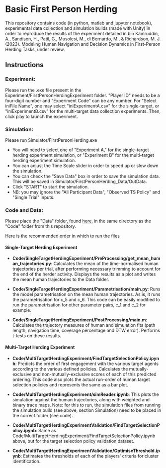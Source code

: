 # Basic First Person Herding
This repository contains code (in python, matlab and jupyter notebook), experimental data collection and simulation builds (made with Unity) in order to reproduce the results of the experiment detailed in bin Kamruddin, A., Sandison, H., Patil, G., Musolesi, M., di Bernardo, M., & Richardson, M. J. (2023). Modeling Human Navigation and Decision Dynamics in First-Person Herding Tasks, under review.

## Instructions


### Experiment: 
Please run the .exe file present in the Experiment/FirstPersonHerdingExperiment folder. "Player ID" needs to be a four-digit number and "Experiment Code" can be any number. For "Select iniFile Name", one may select "iniExperimentA.csv" for the single-target, or "iniExperimentB.csv" for the multi-target data collection experiments. Then, click play to launch the experiment.

### Simulation: 

Please run Simulator/FirstPersonHerding.exe

- You will need to select one of "Experiment A," for the single-target herding experiment simulation, or "Experiment B" for the multi-target herding experiment simulation.
- You can adjust the Time Scale slider in order to speed up or slow down the simulation.
- You can check the "Save Data" box in order to save the simulation data. This will be saved in Simulator/FirstPersonHerding_Data/OutData.
- Click "START" to start the simulation.
- NB: you may ignore the "All Participant Data", "Observed TS Policy" and "Single Trial" inputs.

### Code and Data: 

Please place the "Data" folder, found  [here](https://data.mendeley.com/datasets/gcf4mhtb4s/1), in the same directory as the "Code" folder from this repository. 

Here is the recommended order in which to run the files

#### Single-Target Herding Experiment

- **Code/SingleTargetHerdingExperiment/PreProcessing/get_mean_human_trajectories.py**:
Calculates the mean of the time-normalised human trajectories per trial, after performing necessary trimming to account for the end of the herder activity. Displays the results as a plot and writes the mean human trajectories to the Data folder.

- **Code/SingleTargetHerdingExperiment/Parametrisation/main.py**:
Runs the model parametrisation on the mean human trajectories. As is, it runs the parametrisation for c_5 and c_6. This code can be easily modified to run the parametrisation for other parameter pairs, c_1 and c_2 for example. 

- **Code/SingleTargetHerdingExperiment/PostProcessing/main.m**:
Calculates the trajectory measures of human and simulation fits (path length, navigation time, coverage percentage and DTW error). Performs t-tests on these results.

#### Multi-Target Herding Experiment

- **Code/MultiTargetHerdingExperiment/FindTargetSelectionPolicy.ipynb**:
Predicts the order of first engagement with the various target agents according to the various defined policies. Calculates the mutually-exclusive and non-mutually-exclusive scores of each of this predicted ordering. This code also plots the actual run-order of human target selection policies and represents the same as a bar plot.

- **Code/MultiTargetHerdingExperiment/simReader.ipynb**:
This plots the simulation against the human trajectories, along with weighted and binary trace maps.
Note: for this to run, the simulation files from running the simulation build (see above, section Simulation) need to be placed in the correct folder (see code). 

- **Code/MultiTargetHerdingExperimentValidation/FindTargetSelectionPolicy.ipynb**:
Same as Code/MultiTargetHerdingExperiment/FindTargetSelectionPolicy.ipynb above, but for the target selection policy validation dataset.

- **Code/MultiTargetHerdingExperimentValidation/OptimiseThreshold.ipynb**:
Estimates the thresholds of each of the players' criteria for cluster identification.



